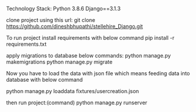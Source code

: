 Technology Stack:
Python 3.8.6
Django==3.1.3

clone project using this url:
git clone https://github.com/dineshbhupathi/stellehire_Django.git

To run project install requirements with below command
pip install -r requirements.txt

apply migrations to database below commands:
python manage.py makemigrations
python manage.py migrate

Now you have to load the data with json file which means feeding data into database with below command

python manage.py loaddata fixtures/usercreation.json

then run project:(command)
python manage.py runserver